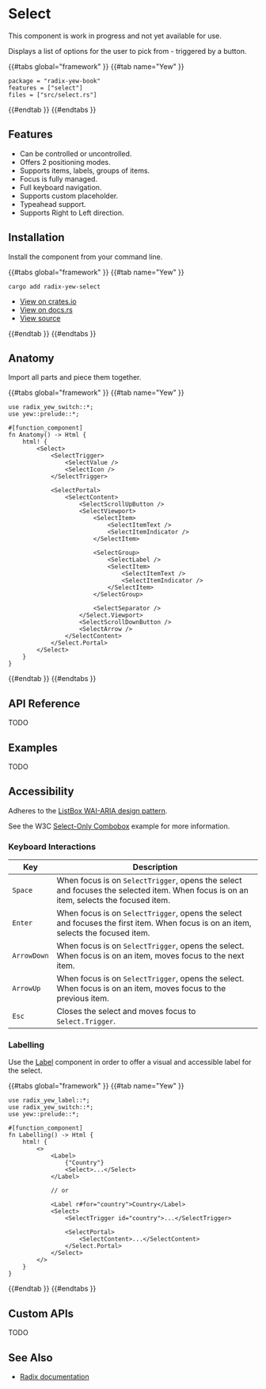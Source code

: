 # Select

<div class="warning">

This component is work in progress and not yet available for use.

</div>

Displays a list of options for the user to pick from - triggered by a button.

{{#tabs global="framework" }}
{{#tab name="Yew" }}

```toml,trunk
package = "radix-yew-book"
features = ["select"]
files = ["src/select.rs"]
```

{{#endtab }}
{{#endtabs }}

## Features

-   Can be controlled or uncontrolled.
-   Offers 2 positioning modes.
-   Supports items, labels, groups of items.
-   Focus is fully managed.
-   Full keyboard navigation.
-   Supports custom placeholder.
-   Typeahead support.
-   Supports Right to Left direction.

## Installation

Install the component from your command line.

{{#tabs global="framework" }}
{{#tab name="Yew" }}

```shell
cargo add radix-yew-select
```

-   [View on crates.io](https://crates.io/crates/radix-yew-select)
-   [View on docs.rs](https://docs.rs/radix-yew-select/latest/radix_yew_select/)
-   [View source](https://github.com/RustForWeb/radix/tree/main/packages/primitives/yew/select)

{{#endtab }}
{{#endtabs }}

## Anatomy

Import all parts and piece them together.

{{#tabs global="framework" }}
{{#tab name="Yew" }}

```rust,ignore
use radix_yew_switch::*;
use yew::prelude::*;

#[function_component]
fn Anatomy() -> Html {
    html! {
        <Select>
            <SelectTrigger>
                <SelectValue />
                <SelectIcon />
            </SelectTrigger>

            <SelectPortal>
                <SelectContent>
                    <SelectScrollUpButton />
                    <SelectViewport>
                        <SelectItem>
                            <SelectItemText />
                            <SelectItemIndicator />
                        </SelectItem>

                        <SelectGroup>
                            <SelectLabel />
                            <SelectItem>
                                <SelectItemText />
                                <SelectItemIndicator />
                            </SelectItem>
                        </SelectGroup>

                        <SelectSeparator />
                    </Select.Viewport>
                    <SelectScrollDownButton />
                    <SelectArrow />
                </SelectContent>
            </Select.Portal>
        </Select>
    }
}
```

{{#endtab }}
{{#endtabs }}

## API Reference

TODO

## Examples

TODO

## Accessibility

Adheres to the [ListBox WAI-ARIA design pattern](https://www.w3.org/WAI/ARIA/apg/patterns/listbox/).

See the W3C [Select-Only Combobox](https://www.w3.org/WAI/ARIA/apg/patterns/combobox/examples/combobox-select-only/) example for more information.

### Keyboard Interactions

| Key         | Description                                                                                                                           |
| ----------- | ------------------------------------------------------------------------------------------------------------------------------------- |
| `Space`     | When focus is on `SelectTrigger`, opens the select and focuses the selected item. When focus is on an item, selects the focused item. |
| `Enter`     | When focus is on `SelectTrigger`, opens the select and focuses the first item. When focus is on an item, selects the focused item.    |
| `ArrowDown` | When focus is on `SelectTrigger`, opens the select. When focus is on an item, moves focus to the next item.                           |
| `ArrowUp`   | When focus is on `SelectTrigger`, opens the select. When focus is on an item, moves focus to the previous item.                       |
| `Esc`       | Closes the select and moves focus to `Select.Trigger`.                                                                                |

### Labelling

Use the [Label](./label.md) component in order to offer a visual and accessible label for the select.

{{#tabs global="framework" }}
{{#tab name="Yew" }}

```rust,ignore
use radix_yew_label::*;
use radix_yew_switch::*;
use yew::prelude::*;

#[function_component]
fn Labelling() -> Html {
    html! {
        <>
            <Label>
                {"Country"}
                <Select>...</Select>
            </Label>

            // or

            <Label r#for="country">Country</Label>
            <Select>
                <SelectTrigger id="country">...</SelectTrigger>

                <SelectPortal>
                    <SelectContent>...</SelectContent>
                </Select.Portal>
            </Select>
        </>
    }
}
```

{{#endtab }}
{{#endtabs }}

## Custom APIs

TODO

## See Also

-   [Radix documentation](https://www.radix-ui.com/primitives/docs/components/switch)
